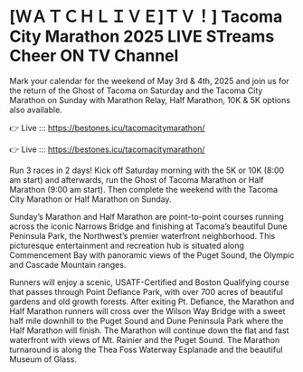 # [ＷＡＴＣＨＬＩＶＥ]ＴＶ！] Tacoma City Marathon 2025 LIVE STreams Cheer ON TV Channel 

Mark your calendar for the weekend of May 3rd & 4th, 2025 and join us for the return of the Ghost of Tacoma on Saturday and the Tacoma City Marathon on Sunday with Marathon Relay, Half Marathon, 10K & 5K options also available.

👉 Live ::: https://bestones.icu/tacomacitymarathon/

👉 Live ::: https://bestones.icu/tacomacitymarathon/

Run 3 races in 2 days! Kick off Saturday morning with the 5K or 10K (8:00 am start) and afterwards, run the Ghost of Tacoma Marathon or Half Marathon (9:00 am start). Then complete the weekend with the Tacoma City Marathon or Half Marathon on Sunday.

Sunday’s Marathon and Half Marathon are point-to-point courses running across the iconic Narrows Bridge and finishing at Tacoma’s beautiful Dune Peninsula Park, the Northwest’s premier waterfront neighborhood. This picturesque entertainment and recreation hub is situated along Commencement Bay with panoramic views of the Puget Sound, the Olympic and Cascade Mountain ranges.

Runners will enjoy a scenic, USATF-Certified and Boston Qualifying course that passes through Point Defiance Park, with over 700 acres of beautiful gardens and old growth forests. After exiting Pt. Defiance, the Marathon and Half Marathon runners will cross over the Wilson Way Bridge with a sweet half mile downhill to the Puget Sound and Dune Peninsula Park where the Half Marathon will finish. The Marathon will continue down the flat and fast waterfront with views of Mt. Rainier and the Puget Sound. The Marathon turnaround is along the Thea Foss Waterway Esplanade and the beautiful Museum of Glass.

